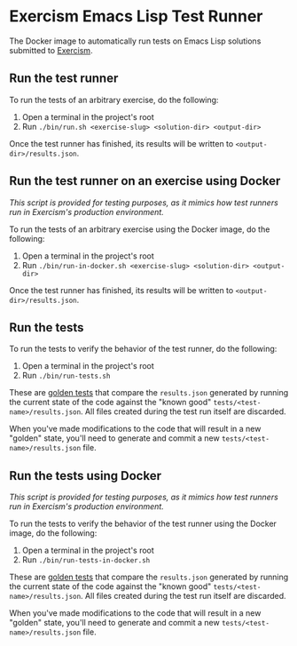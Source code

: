 # Exercism Emacs Lisp Test Runner

The Docker image to automatically run tests on Emacs Lisp solutions submitted to [Exercism].

## Run the test runner

To run the tests of an arbitrary exercise, do the following:

1. Open a terminal in the project's root
2. Run `./bin/run.sh <exercise-slug> <solution-dir> <output-dir>`

Once the test runner has finished, its results will be written to `<output-dir>/results.json`.

## Run the test runner on an exercise using Docker

_This script is provided for testing purposes, as it mimics how test runners run in Exercism's production environment._

To run the tests of an arbitrary exercise using the Docker image, do the following:

1. Open a terminal in the project's root
2. Run `./bin/run-in-docker.sh <exercise-slug> <solution-dir> <output-dir>`

Once the test runner has finished, its results will be written to `<output-dir>/results.json`.

## Run the tests

To run the tests to verify the behavior of the test runner, do the following:

1. Open a terminal in the project's root
2. Run `./bin/run-tests.sh`

These are [golden tests][golden] that compare the `results.json` generated by running the current state of the code against the "known good" `tests/<test-name>/results.json`. All files created during the test run itself are discarded.

When you've made modifications to the code that will result in a new "golden" state, you'll need to generate and commit a new `tests/<test-name>/results.json` file.

## Run the tests using Docker

_This script is provided for testing purposes, as it mimics how test runners run in Exercism's production environment._

To run the tests to verify the behavior of the test runner using the Docker image, do the following:

1. Open a terminal in the project's root
2. Run `./bin/run-tests-in-docker.sh`

These are [golden tests][golden] that compare the `results.json` generated by running the current state of the code against the "known good" `tests/<test-name>/results.json`. All files created during the test run itself are discarded.

When you've made modifications to the code that will result in a new "golden" state, you'll need to generate and commit a new `tests/<test-name>/results.json` file.

[test-runners]: https://github.com/exercism/docs/tree/main/building/tooling/test-runners
[golden]: https://ro-che.info/articles/2017-12-04-golden-tests
[exercism]: https://exercism.io
